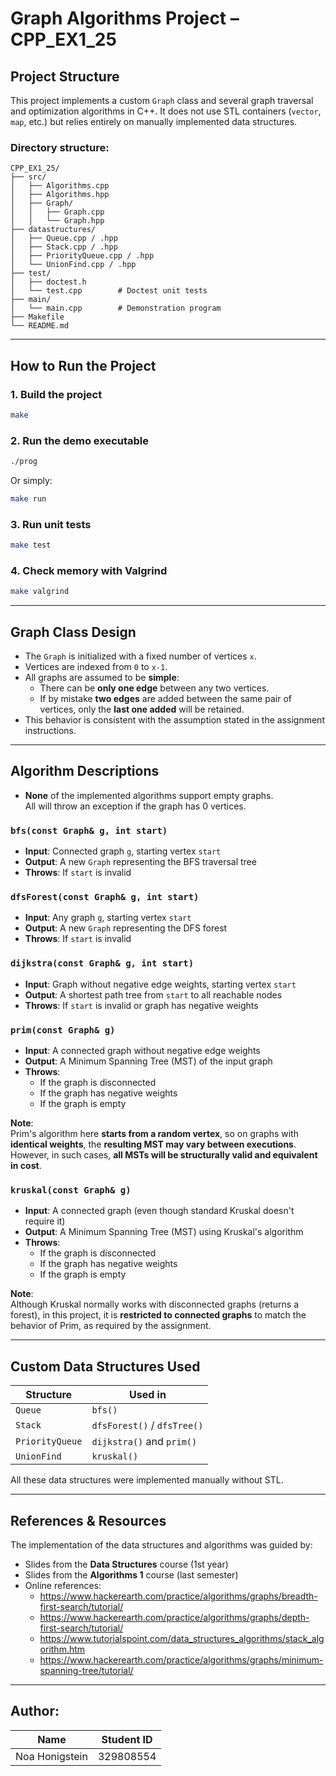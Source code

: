 

#  Graph Algorithms Project – CPP_EX1_25

##  Project Structure

This project implements a custom `Graph` class and several graph traversal and optimization algorithms in C++. It does not use STL containers (`vector`, `map`, etc.) but relies entirely on manually implemented data structures.

### Directory structure:

```
CPP_EX1_25/
├── src/
│   ├── Algorithms.cpp
│   ├── Algorithms.hpp
│   ├── Graph/
│   │   ├── Graph.cpp
│   │   └── Graph.hpp
├── datastructures/
│   ├── Queue.cpp / .hpp
│   ├── Stack.cpp / .hpp
│   ├── PriorityQueue.cpp / .hpp
│   └── UnionFind.cpp / .hpp
├── test/
│   ├── doctest.h
│   └── test.cpp        # Doctest unit tests
├── main/
│   └── main.cpp        # Demonstration program
├── Makefile
└── README.md
```

---

##  How to Run the Project

### 1. Build the project
```bash
make
```

### 2. Run the demo executable
```bash
./prog
```

Or simply:
```bash
make run
```

### 3. Run unit tests
```bash
make test
```

### 4. Check memory with Valgrind
```bash
make valgrind
```

---

##   Graph Class Design

- The `Graph` is initialized with a fixed number of vertices `x`.
- Vertices are indexed from `0` to `x-1`.
- All graphs are assumed to be **simple**:
  - There can be **only one edge** between any two vertices.
  - If by mistake **two edges** are added between the same pair of vertices, only the **last one added** will be retained.
- This behavior is consistent with the assumption stated in the assignment instructions.

---

##  Algorithm Descriptions

- **None** of the implemented algorithms support empty graphs.  
  All will throw an exception if the graph has 0 vertices.

###  `bfs(const Graph& g, int start)`
- **Input**: Connected graph `g`, starting vertex `start`
- **Output**: A new `Graph` representing the BFS traversal tree
- **Throws**: If `start` is invalid

###  `dfsForest(const Graph& g, int start)`
- **Input**: Any graph `g`, starting vertex `start`
- **Output**: A new `Graph` representing the DFS forest
- **Throws**: If `start` is invalid

###  `dijkstra(const Graph& g, int start)`
- **Input**: Graph without negative edge weights, starting vertex `start`
- **Output**: A shortest path tree from `start` to all reachable nodes
- **Throws**: If `start` is invalid or graph has negative weights

###  `prim(const Graph& g)`
- **Input**: A connected graph without negative edge weights
- **Output**: A Minimum Spanning Tree (MST) of the input graph
- **Throws**:
  - If the graph is disconnected
  - If the graph has negative weights
  - If the graph is empty

 **Note**:  
Prim's algorithm here **starts from a random vertex**, so on graphs with **identical weights**, the **resulting MST may vary between executions**.  
However, in such cases, **all MSTs will be structurally valid and equivalent in cost**.

###  `kruskal(const Graph& g)`
- **Input**: A connected graph (even though standard Kruskal doesn't require it)
- **Output**: A Minimum Spanning Tree (MST) using Kruskal's algorithm
- **Throws**:
  - If the graph is disconnected
  - If the graph has negative weights
  - If the graph is empty

 **Note**:  
Although Kruskal normally works with disconnected graphs (returns a forest), in this project, it is **restricted to connected graphs** to match the behavior of Prim, as required by the assignment.




---

##  Custom Data Structures Used

| Structure        | Used in                         |
|------------------|----------------------------------|
| `Queue`          | `bfs()`                          |
| `Stack`          | `dfsForest()` / `dfsTree()`      |
| `PriorityQueue`  | `dijkstra()` and `prim()`        |
| `UnionFind`      | `kruskal()`                      |

All these data structures were implemented manually without STL.

---

##  References & Resources

The implementation of the data structures and algorithms was guided by:

-  Slides from the **Data Structures** course (1st year)
-  Slides from the **Algorithms 1** course (last semester)
- Online references:
  - https://www.hackerearth.com/practice/algorithms/graphs/breadth-first-search/tutorial/
  - https://www.hackerearth.com/practice/algorithms/graphs/depth-first-search/tutorial/
  - https://www.tutorialspoint.com/data_structures_algorithms/stack_algorithm.htm
  - https://www.hackerearth.com/practice/algorithms/graphs/minimum-spanning-tree/tutorial/


---
##  Author:
| Name           | Student ID |
|----------------|------------|
| Noa Honigstein | 329808554  |


